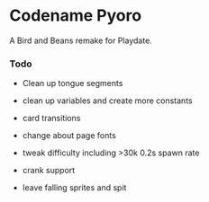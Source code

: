 
# Codename Pyoro

A Bird and Beans remake for Playdate.

### Todo

- Clean up tongue segments
- clean up variables and create more constants
- card transitions
- change about page fonts
- tweak difficulty including >30k 0.2s spawn rate
- crank support

- leave falling sprites and spit
